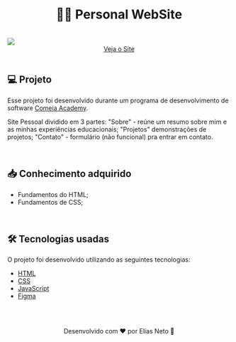 <h1 align="center">🙋‍♂️ Personal WebSite</h1>

<br>

<img src="./.github/academyPersonalSite.gif">

<div align="center">
    <a href="https://elias-neto.github.io/comeiaAcademy-personalSite/pages/about" target="_blank"> Veja o Site</a>
</div>

<br>

<h2 id="about"> 💻 Projeto </h2>

Esse projeto foi desenvolvido durante um programa de desenvolvimento de software [Comeia Academy](https://academy.comeialabs.com.br/).

Site Pessoal dividido em 3 partes: "Sobre" - reúne um resumo sobre mim e as minhas experiências educacionais; "Projetos" demonstrações de projetos; "Contato" - formulário (não funcional) pra entrar em contato.

<br>

<h2 id="learning"> 📥 Conhecimento adquirido </h2>

- Fundamentos do HTML;
- Fundamentos de CSS;

<br>

<h2 id="techs"> 🛠 Tecnologias usadas </h2>

O projeto foi desenvolvido utilizando as seguintes tecnologias:

- [HTML](https://www.w3schools.com/html/)
- [CSS](https://www.w3schools.com/css/)
- [JavaScript](https://www.w3schools.com/js/)
- [Figma](https://www.figma.com/design/)

<br>
<br>

<p align="center"> Desenvolvido com ❤ por Elias Neto 👋 <p>
